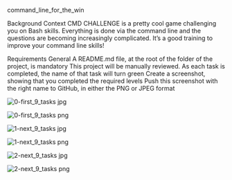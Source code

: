 command_line_for_the_win

Background Context
CMD CHALLENGE is a pretty cool game challenging you on Bash skills. Everything is done via the command line and the questions are becoming increasingly complicated. It’s a good training to improve your command line skills!

Requirements
General
A README.md file, at the root of the folder of the project, is mandatory
This project will be manually reviewed.
As each task is completed, the name of that task will turn green
Create a screenshot, showing that you completed the required levels
Push this screenshot with the right name to GitHub, in either the PNG or JPEG format

![0-first_9_tasks jpg](https://user-images.githubusercontent.com/111156398/214143219-ecc85335-1bed-4a8b-9ee2-cf8fecbcca5a.jpg)


![0-first_9_tasks png](https://user-images.githubusercontent.com/111156398/214149748-544efac3-aa65-4db6-976b-fe6b7a67c24c.png)

![1-next_9_tasks jpg](https://user-images.githubusercontent.com/111156398/214150255-e1c6256b-88de-4532-b410-43dd43831361.jpg)

![1-next_9_tasks png](https://user-images.githubusercontent.com/111156398/214150825-16a97526-10bb-4d01-8946-950dc8716fec.png)

![2-next_9_tasks jpg](https://user-images.githubusercontent.com/111156398/214151187-5b547bef-6816-4493-85b5-162da4bb3769.jpg)

![2-next_9_tasks png](https://user-images.githubusercontent.com/111156398/214151533-d705dd8f-81cc-4757-babe-068e705f49be.png)
